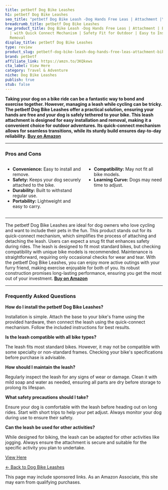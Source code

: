 ```yaml
---
title: petbetf Dog Bike Leashes
h1: petbetf Dog Bike Leashes
seo_title: "petbetf Dog Bike Leash -Dog Hands Free Leas | Attachment |\u2026"
breadcrumb_title: petbetf Dog Bike Leashes
raw_product_title: Dog Bike Leash -Dog Hands Free Leas | Attachment | Bike Leash Attachment
  | with Quick Connect Mechanism | Safety Fit for Outdoor | Easy to Installation and
  Removal
display_title: petbetf Dog Bike Leashes
type: review
product_slug: petbetf-dog-bike-leash-dog-hands-free-leas-attachment-bike-leash-attach-27385297
brand: petbetf
affiliate_link: https://amzn.to/3KQkews
cta_label: View Here
category: Travel & Adventure
niche: Dog Bike Leashes
publish: true
stub: false
---
```


<div id="intro" class="full-width">
  <p><strong>Taking your dog on a bike ride can be a fantastic way to bond and exercise together. However, managing a leash while cycling can be tricky. The petbetf Dog Bike Leashes offer a practical solution, ensuring your hands are free and your dog is safely tethered to your bike. This leash attachment is designed for easy installation and removal, making it a convenient choice for outdoor adventures. Its quick-connect mechanism allows for seamless transitions, while its sturdy build ensures day-to-day reliability.</strong> <a href="https://amzn.to/3KQkews" rel="nofollow sponsored noopener" target="_blank"><strong>Buy on Amazon</strong></a></p>
</div>

<hr />
<h3 id="pros-cons">Pros and Cons</h3>
<div class="pc-grid" style="display:grid;grid-template-columns:1fr 1fr;gap:16px;">
  <ul>
    <li><strong>Convenience:</strong> Easy to install and remove.</li>
    <li><strong>Safety:</strong> Keeps your dog securely attached to the bike.</li>
    <li><strong>Durability:</strong> Built to withstand regular use.</li>
    <li><strong>Portability:</strong> Lightweight and easy to carry.</li>
  </ul>
  <ul>
    <li><strong>Compatibility:</strong> May not fit all bike models.</li>
    <li><strong>Learning Curve:</strong> Dogs may need time to adjust.</li>
  </ul>
</div>
<hr />

<div class="full-width">
  <p>The petbetf Dog Bike Leashes are ideal for dog owners who love cycling and want to include their pets in the fun. This product stands out for its quick-connect mechanism, which simplifies the process of attaching and detaching the leash. Users can expect a snug fit that enhances safety during rides. The leash is designed to fit most standard bikes, but checking compatibility with unique bike models is recommended. Maintenance is straightforward, requiring only occasional checks for wear and tear. With the petbetf Dog Bike Leashes, you can enjoy more active outings with your furry friend, making exercise enjoyable for both of you. Its robust construction promises long-lasting performance, ensuring you get the most out of your investment. <a href="https://amzn.to/3KQkews" rel="nofollow sponsored noopener" target="_blank"><strong>Buy on Amazon</strong></a></p>
</div>

<hr />
<h3 id="faqs">Frequently Asked Questions</h3>

<p><strong>How do I install the petbetf Dog Bike Leashes?</strong></p>
<p>Installation is simple. Attach the base to your bike's frame using the provided hardware, then connect the leash using the quick-connect mechanism. Follow the included instructions for best results.</p>

<p><strong>Is the leash compatible with all bike types?</strong></p>
<p>The leash fits most standard bikes. However, it may not be compatible with some specialty or non-standard frames. Checking your bike's specifications before purchase is advisable.</p>

<p><strong>How should I maintain the leash?</strong></p>
<p>Regularly inspect the leash for any signs of wear or damage. Clean it with mild soap and water as needed, ensuring all parts are dry before storage to prolong its lifespan.</p>

<p><strong>What safety precautions should I take?</strong></p>
<p>Ensure your dog is comfortable with the leash before heading out on long rides. Start with short trips to help your pet adjust. Always monitor your dog during use to ensure their safety.</p>

<p><strong>Can the leash be used for other activities?</strong></p>
<p>While designed for biking, the leash can be adapted for other activities like jogging. Always ensure the attachment is secure and suitable for the specific activity you plan to undertake.</p>
<p><a class="btn" href="https://amzn.to/3KQkews" target="_blank" rel="nofollow sponsored noopener">View Here</a></p>
<p><a href="/roundups/travel-adventure/dog-bike-leashes/">← Back to Dog Bike Leashes</a></p>
<aside class="disclosure">This page may include sponsored links. As an Amazon Associate, this site may earn from qualifying purchases.</aside>
